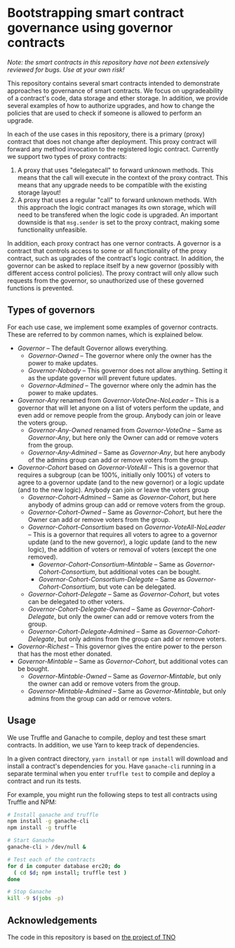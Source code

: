 # Bootstrapping smart contract governance using governor contracts

_Note: the smart contracts in this repository have not been extensively reviewed for bugs. Use at your own risk!_

This repository contains several smart contracts intended to demonstrate approaches to governance of smart contracts.
We focus on upgradeability of a contract's code, data storage and ether storage.
In addition, we provide several examples of how to authorize upgrades, and how to change the policies that are used to check if someone is allowed to perform an upgrade.

In each of the use cases in this repository, there is a primary (proxy) contract that does not change after deployment. This proxy contract will forward any method invocation to the registered logic contract. Currently we support two types of proxy contracts:

1. A proxy that uses "delegatecall" to forward unknown methods. This means that the call will execute in the context of the proxy contract. This means that any upgrade needs to be compatible with the existing storage layout!
2. A proxy that uses a regular "call" to forward unknown methods. With this approach the logic contract manages its own storage, which will need to be transfered when the logic code is upgraded. An important downside is that `msg.sender` is set to the proxy contract, making some functionality unfeasible.

In addition, each proxy contract has one vernor contracts.
A governor is a contract that controls access to some or all functionality of the proxy contract, such as upgrades of the contract's logic contract.
In addition, the governor can be asked to replace itself by a new governor (possibly with different access control policies).
The proxy contract will only allow such requests from the governor, so unauthorized use of these governed functions is prevented.

## Types of governors

For each use case, we implement some examples of governor contracts.
These are referred to by common names, which is explained below.

* _Governor_ – The default Governor allows everything.
  * _Governor-Owned_ – The governor where only the owner has the power to make updates.
  * _Governor-Nobody_ – This governor does not allow anything. Setting it as the update governor will prevent future updates.
  * _Governor-Admined_ – The governor where only the admin has the power to make updates.
* _Governor-Any_ renamed from _Governor-VoteOne-NoLeader_ – This is a governor that will let anyone on a list of voters perform the update, and even add or remove people from the group. Anybody can join or leave the voters group.
  * _Governor-Any-Owned_ renamed from _Governor-VoteOne_ – Same as _Governor-Any_, but here only the Owner can add or remove voters from the group.
  * _Governor-Any-Admined_ – Same as _Governor-Any_, but here anybody of the admins group can add or remove voters from the group.
* _Governor-Cohort_ based on _Governor-VoteAll_ – This is a governor that requires a subgroup (can be 100%, initially only 100%) of voters to agree to a governor update (and to the new governor) or a logic update (and to the new logic). Anybody can join or leave the voters group
  * _Governor-Cohort-Admined_ – Same as _Governor-Cohort_, but here anybody of admins group can add or remove voters from the group.
  * _Governor-Cohort-Owned_ – Same as _Governor-Cohort_, but here the Owner can add or remove voters from the group.
  * _Governor-Cohort-Consortium_ based on _Governor-VoteAll-NoLeader_ – This is a governor that requires all voters to agree to a governor update (and to the new governor), a logic update (and to the new logic), the addition of voters or removal of voters (except the one removed).
    * _Governor-Cohort-Consortium-Mintable_ – Same as _Governor-Cohort-Consortium_, but additional votes can be bought.
    * _Governor-Cohort-Consortium-Delegate_ – Same as _Governor-Cohort-Consortium_, but vote can be delegated.
  * _Governor-Cohort-Delegate_ – Same as _Governor-Cohort_, but votes can be delegated to other voters.
  * _Governor-Cohort-Delegate-Owned_ – Same as _Governor-Cohort-Delegate_, but only the owner can add or remove voters from the group.
  * _Governor-Cohort-Delegate-Admined_ – Same as _Governor-Cohort-Delegate_, but only admins from the group can add or remove voters.
* _Governor-Richest_ – This governor gives the entire power to the person that has the most ether donated.
* _Governor-Mintable_ – Same as _Governor-Cohort_, but additional votes can be bought. 
  * _Governor-Mintable-Owned_ – Same as _Governor-Mintable_, but only the owner can add or remove voters from the group.
  * _Governor-Mintable-Admined_ – Same as _Governor-Mintable_, but only admins from the group can add or remove voters.

## Usage

We use Truffle and Ganache to compile, deploy and test these smart contracts.
In addition, we use Yarn to keep track of dependencies.

In a given contract directory, `yarn install` or `npm install` will download and install a contract's dependencies for you.
Have `ganache-cli` running in a separate terminal when you enter `truffle test` to compile and deploy a contract and run its tests.

For example, you might run the following steps to test all contracts using Truffle and NPM:

```sh
# Install ganache and truffle
npm install -g ganache-cli
npm install -g truffle

# Start Ganache
ganache-cli > /dev/null &

# Test each of the contracts
for d in computer database erc20; do
  ( cd $d; npm install; truffle test )
done

# Stop Ganache
kill -9 $(jobs -p)
```


## Acknowledgements

The code in this repository is based on [the project of TNO](https://github.com/TNO/smartcontract-governance-bootstrap)